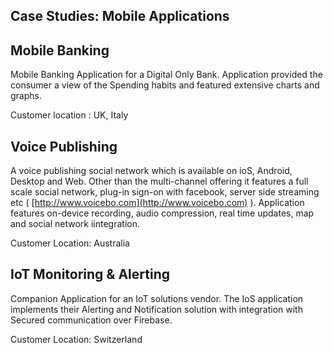 ## Case Studies: Mobile Applications

## Mobile Banking

Mobile Banking  Application for a Digital Only Bank. Application provided the consumer a view of the Spending habits and featured extensive charts and graphs.

Customer location : UK, Italy

## Voice Publishing

A voice publishing social network which is available on ioS, Android, Desktop and Web. Other than the multi-channel offering it features a full scale social network, plug-in sign-on with facebook, server side streaming etc \( [http://www.voicebo.com](http://www.voicebo.com) \). Application features on-device recording, audio compression, real time updates, map and social network iintegration.

Customer Location: Australia

## IoT Monitoring & Alerting

Companion Application for an IoT solutions vendor. The IoS application implements their Alerting and Notification solution with integration with Secured communication over Firebase.

Customer Location: Switzerland

## 

## 



